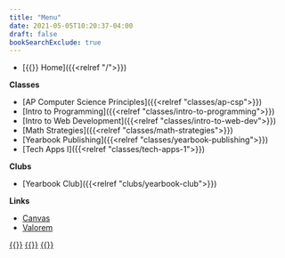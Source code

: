 ```yaml
---
title: "Menu"
date: 2021-05-05T10:20:37-04:00
draft: false
bookSearchExclude: true
---
```


- [{{<fa fas fa-home>}} Home]({{<relref "/">}})

**Classes**
- [AP Computer Science Principles]({{<relref "classes/ap-csp">}})
- [Intro to Programming]({{<relref "classes/intro-to-programming">}})
- [Intro to Web Development]({{<relref "classes/intro-to-web-dev">}})
- [Math Strategies]({{<relref "classes/math-strategies">}})
- [Yearbook Publishing]({{<relref "classes/yearbook-publishing">}})
- [Tech Apps I]({{<relref "classes/tech-apps-1">}})

**Clubs**
- [Yearbook Club]({{<relref "clubs/yearbook-club">}})

**Links**
- [Canvas](https://manville.instructure.com/)
- [Valorem](https://www.mhsyearbook.com)

[{{<fa fab fa-github-square fa-lg>}}](https://www.github.com/wkurzius)
	[{{<fa fab fa-instagram-square fa-lg>}}](https://www.instagram.com/mhs_valorem)
	[{{<fa fab fa-youtube-square fa-lg>}}](https://www.youtube.com/c/MrKurziusVideos)
